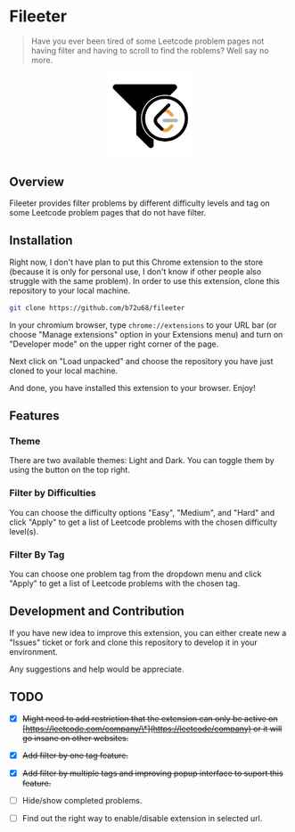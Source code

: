 # Fileeter

> Have you ever been tired of some Leetcode problem pages not having filter
> and having to scroll to find the roblems? Well say no more.

<p align="center">
  <img src="img/icon.png" width="30%" height="auto" />
</p>

## Overview

Fileeter provides filter problems by different difficulty levels and tag on some
Leetcode problem pages that do not have filter.

## Installation

Right now, I don't have plan to put this Chrome extension to the store
(because it is only for personal use, I don't know if other people also struggle
with the same problem). In order to use this extension, clone this repository
to your local machine.

```bash
git clone https://github.com/b72u68/fileeter
```

In your chromium browser, type `chrome://extensions` to your URL bar (or choose
"Manage extensions" option in your Extensions menu) and turn on "Developer mode"
on the upper right corner of the page.

Next click on "Load unpacked" and choose the repository you have just cloned to
your local machine.

And done, you have installed this extension to your browser. Enjoy!

## Features

### Theme

There are two available themes: Light and Dark. You can toggle them by using the
button on the top right.

### Filter by Difficulties

You can choose the difficulty options "Easy", "Medium", and "Hard" and click "Apply"
to get a list of Leetcode problems with the chosen difficulty level(s).

### Filter By Tag

You can choose one problem tag from the dropdown menu and click "Apply" to get
a list of Leetcode problems with the chosen tag.

## Development and Contribution

If you have new idea to improve this extension, you can either create new a "Issues"
ticket or fork and clone this repository to develop it in your environment.

Any suggestions and help would be appreciate.

## TODO

- [x] ~~Might need to add restriction that the extension can only be active on
      [https://leetcode.com/company/\*](https://leetcode/company) or it will go insane
      on other websites.~~

- [x] ~~Add filter by one tag feature.~~

- [x] ~~Add filter by multiple tags and improving popup interface to suport this feature.~~

- [ ] Hide/show completed problems.

- [ ] Find out the right way to enable/disable extension in selected url.
